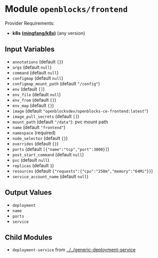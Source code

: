 
# Module `openblocks/frontend`

Provider Requirements:
* **k8s ([mingfang/k8s](https://registry.terraform.io/providers/mingfang/k8s/latest))** (any version)

## Input Variables
* `annotations` (default `{}`)
* `args` (default `null`)
* `command` (default `null`)
* `configmap` (default `null`)
* `configmap_mount_path` (default `"/config"`)
* `env` (default `[]`)
* `env_file` (default `null`)
* `env_from` (default `[]`)
* `env_map` (default `{}`)
* `image` (default `"openblocksdev/openblocks-ce-frontend:latest"`)
* `image_pull_secrets` (default `[]`)
* `mount_path` (default `"/data"`): pvc mount path
* `name` (default `"frontend"`)
* `namespace` (required)
* `node_selector` (default `{}`)
* `overrides` (default `{}`)
* `ports` (default `[{"name":"tcp","port":3000}]`)
* `post_start_command` (default `null`)
* `pvc` (default `null`)
* `replicas` (default `1`)
* `resources` (default `{"requests":{"cpu":"250m","memory":"64Mi"}}`)
* `service_account_name` (default `null`)

## Output Values
* `deployment`
* `name`
* `ports`
* `service`

## Child Modules
* `deployment-service` from [../../generic-deployment-service](../../generic-deployment-service)

